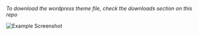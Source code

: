 *To download the wordpress theme file, check the downloads section on this repo*

![Example Screenshot](http://i.imgur.com/CdCsC.png)
